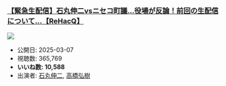 ### [【緊急生配信】石丸伸二vsニセコ町議…役場が反論！前回の生配信について…【ReHacQ】](https://www.youtube.com/watch?v=jdjOlvu79z8)
[![](https://img.youtube.com/vi/jdjOlvu79z8/sddefault.jpg)](https://www.youtube.com/watch?v=jdjOlvu79z8)
-   公開日: 2025-03-07
-   視聴数: 365,769
-   **いいね数: 10,588**
-   出演者: [石丸伸二](/rehacq_fan/people/石丸伸二 "wikilink"), [高橋弘樹](/rehacq_fan/people/高橋弘樹 "wikilink")
